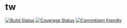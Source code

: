 # tw

[![Build Status](https://travis-ci.org/Toolwatchapp/tw-backend.svg?branch=master)](https://travis-ci.org/Toolwatchapp/tw-backend)
[![Coverage Status](https://coveralls.io/repos/github/Toolwatchapp/tw-backend/badge.svg?branch=master)](https://coveralls.io/github/Toolwatchapp/tw-backend?branch=master)
[![Commitizen friendly](https://img.shields.io/badge/commitizen-friendly-brightgreen.svg)](http://commitizen.github.io/cz-cli/)  
